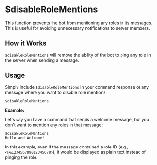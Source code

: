 # $disableRoleMentions

This function prevents the bot from mentioning any roles in its messages. This is useful for avoiding unnecessary notifications to server members.

## How it Works

`$disableRoleMentions` will remove the ability of the bot to ping any role in the server when sending a message.

## Usage

Simply include `$disableRoleMentions` in your command response or any message where you want to disable role mentions.

```
$disableRoleMentions
```

**Example:**

Let's say you have a command that sends a welcome message, but you don't want to mention any roles in that message:

```
$disableRoleMentions
Hello and Welcome!
```

In this example, even if the message contained a role ID (e.g., `<@&123456789012345678>`), it would be displayed as plain text instead of pinging the role.